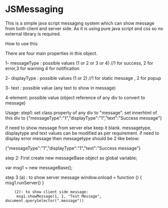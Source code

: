# JSMessaging
This is a simple java script messaging system which can show message from both client and server side. As it is using pure java script and css so no external library is required. 

How to use this:

There are four main properties in this object.

1- messageType : possible values (1 or 2 or 3 or 4) //1 for success, 2 for error,3 for warning 4 for notification

2- displayType : possible values (1 or 2) //1 for static message , 2 for popup 

3- text : possible value (any text to show in message)

4-element: possible value (object reference of any div to convert to message)

Usage:
step1: set class property of any div to "message". set innerhtml of this div to 
{"messageType":"1","displayType":"1","text":"Success message"}

if need to show message from server else keep it blank. messagetype, displaytype and text values can be modified as per requirement.
if need to display error message then messagetype should be 2 like below:

{"messageType":"1","displayType":"1","text":"Success message"}

step 2: First create new messageBase object as global variable;

var msg1 = new messageBase();

step 3 (a) : to show server message
            window.onload = function () {
                msg1.runServer()
            }
            
        (2): to show client side message:
         msg1.showMessage(1, 1, "Test Message", document.querySelector(".message"))






